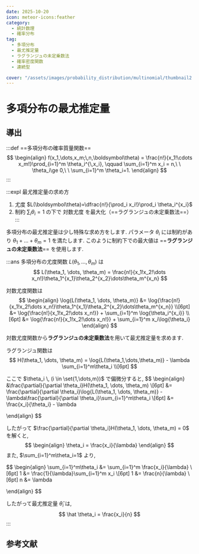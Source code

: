 ```yaml
---
date: 2025-10-20
icon: meteor-icons:feather
category:
  - 統計数理
  - 確率分布
tag:
  - 多項分布
  - 最尤推定量
  - ラグランジュの未定乗数法
  - 確率密度関数
  - 連続型

cover: "/assets/images/probability_distribution/multinomial/thumbnail2.png"
---
```


<!-- more -->

# 多項分布の最尤推定量

## 導出
:::def
==多項分布の確率質量関数==
$$
\begin{align}
f(x_1,\dots,x_m;\,n,\boldsymbol\theta)
= \frac{n!}{x_1!\cdots x_m!}\prod_{i=1}^m \theta_i^{\,x_i},
\qquad
\sum_{i=1}^m x_i = n,\ \ \theta_i\ge 0,\ \ \sum_{i=1}^m \theta_i=1.
\end{align}
$$
:::

:::expl 最尤推定量の求め方
1. 尤度 $L(\boldsymbol\theta)=\dfrac{n!}{\prod_i x_i!}\prod_i \theta_i^{x_i}$
2. 制約 $\sum_i \theta_i=1$ の下で 対数尤度 を最大化（==ラグランジュの未定乗数法==）
:::

多項分布の最尤推定量は少し特殊な求め方をします.
パラメータ $\theta_i$ には制約があり $\theta_1 + \dots + \theta_m = 1$ を満たします.
このように制約下での最大値は ==**ラグランジュの未定乗数法**== を使用します.
<br>

:::ans
多項分布の尤度関数 $L(\theta_1, \dots, \theta_m)$ は
$$
L(\theta_1, \dots, \theta_m) = \frac{n!}{x_1!x_2!\dots x_n!}\theta_1^{x_1}\theta_2^{x_2}\dots\theta_m^{x_n}
$$

対数尤度関数は
$$
\begin{align}
\log{L(\theta_1, \dots, \theta_m)} &= \log{\frac{n!}{x_1!x_2!\dots x_n!}\theta_1^{x_1}\theta_2^{x_2}\dots\theta_m^{x_n}} \\[6pt]
&= \log{\frac{n!}{x_1!x_2!\dots x_n!}} + \sum_{i=1}^m \log{\theta_i^{x_i}} \\[6pt]
&= \log{\frac{n!}{x_1!x_2!\dots x_n!}} + \sum_{i=1}^m x_i\log{\theta_i}
\end{align}
$$

対数尤度関数から**ラグランジュの未定乗数法**を用いて最尤推定量を求めます.

ラグランジュ関数は
$$
H(\theta_1, \dots, \theta_m) = \log{L(\theta_1,\dots,\theta_m)} - \lambda \sum_{i=1}^m\theta_i \\[6pt]
$$

ここで $\theta_i \, (i \in \set{1,\dots,m})$ で偏微分すると,
$$
\begin{align}
&\frac{\partial}{\partial \theta_i}H(\theta_1, \dots, \theta_m) \\[6pt]
&=  \frac{\partial}{\partial \theta_i}\log{L(\theta_1, \dots, \theta_m)} - \lambda\frac{\partial}{\partial \theta_i}\sum_{i=1}^m\theta_i \\[6pt]
&= \frac{x_i}{\theta_i} - \lambda

\end{align}
$$

したがって $\frac{\partial}{\partial \theta_i}H(\theta_1, \dots, \theta_m) = 0$ を解くと,
$$
\begin{align}
\theta_i = \frac{x_i}{\lambda}
\end{align}
$$
また, $\sum_{i=1}^m\theta_i=1$ より,


$$
\begin{align}
\sum_{i=1}^m\theta_i &= \sum_{i=1}^m \frac{x_i}{\lambda} \\[6pt]
1 &= \frac{1}{\lambda}\sum_{i=1}^m x_i \\[6pt]
1 &= \frac{n}{\lambda} \\[6pt]
n &= \lambda

\end{align}
$$

したがって最尤推定量 $\hat \theta_i$ は,
$$
\hat \theta_i = \frac{x_i}{n}
$$
:::

## 参考文献
<AffiliateBook id="official1"/>
<AffiliateBook id="takemura_gen_stats"/>